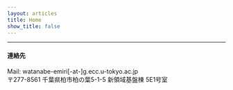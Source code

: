 ```yaml
---
layout: articles
title: Home
show_title: false
---
```



***


#### 連絡先
Mail: watanabe-emiri[-at-]g.ecc.u-tokyo.ac.jp  
〒277-8561 千葉県柏市柏の葉5-1-5 新領域基盤棟 5E1号室